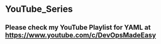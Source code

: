 # YouTube_Series
## Please check my YouTube Playlist for YAML at https://www.youtube.com/c/DevOpsMadeEasy
